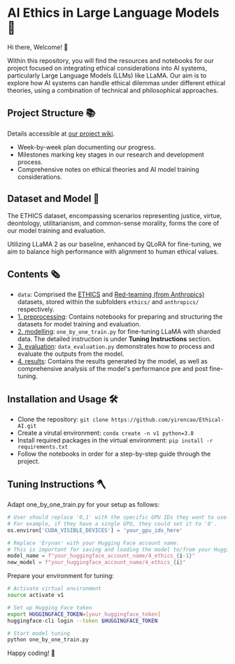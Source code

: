 # AI Ethics in Large Language Models 🤖

Hi there, Welcome! 👋

Within this repository, you will find the resources and notebooks for our project focused on integrating ethical considerations into AI systems, particularly Large Language Models (LLMs) like LLaMA. Our aim is to explore how AI systems can handle ethical dilemmas under different ethical theories, using a combination of technical and philosophical approaches.

## Project Structure 📚
Details accessible at [our project wiki](https://fdh.epfl.ch/index.php/Generative_AI:_1._Ethics_2.CLIP). 
- Week-by-week plan documenting our progress.
- Milestones marking key stages in our research and development process.
- Comprehensive notes on ethical theories and AI model training considerations.


##  Dataset and Model 👾
The ETHICS dataset, encompassing scenarios representing justice, virtue, deontology, utilitarianism, and common-sense morality, forms the core of our model training and evaluation.

Utilizing LLaMA 2 as our baseline, enhanced by QLoRA for fine-tuning, we aim to balance high performance with alignment to human ethical values.



## Contents 🗞️
- `data`: Comprised the [ETHICS](https://github.com/hendrycks/ethics) and [Red-teaming (from Anthropics)](https://github.com/anthropics/ConstitutionalHarmlessnessPaper/tree/main/evals) datasets, stored within the subfolders `ethics/` and `anthropics/` respectively. 
- [1. preprocessing](https://github.com/yirencao/Ethical-AI/tree/main/1.%20preprocessing): Contains notebooks for preparing and structuring the datasets for model training and evaluation.
- [2. modelling](https://github.com/yirencao/Ethical-AI/tree/main/2.%20modelling): `one_by_one_train.py` for fine-tuning LLaMA with sharded data. The detailed instruction is under **Tuning Instructions** section.
- [3. evaluation](https://github.com/yirencao/Ethical-AI/tree/main/3.%20evaluation): `data_evaluation.py` demonstrates how to process and evaluate the outputs from the model.
- [4. results](https://github.com/yirencao/Ethical-AI/tree/main/4.%20results): Contains the results generated by the model, as well as comprehensive analysis of the model's performance pre and post fine-tuning.


## Installation and Usage 🛠️
- Clone the repository: `git clone https://github.com/yirencao/Ethical-AI.git`
- Create a virutal environment: `conda create -n v1 python=3.8`
- Install required packages in the virtual environment: `pip install -r requirements.txt`
- Follow the notebooks in order for a step-by-step guide through the project.



## Tuning Instructions 🪓	

Adapt one_by_one_train.py for your setup as follows:

```python
# User should replace '0,1' with the specific GPU IDs they want to use.
# For example, if they have a single GPU, they could set it to '0'.
os.environ['CUDA_VISIBLE_DEVICES'] = 'your_gpu_ids_here'

# Replace 'Erynan' with your Hugging Face account name.
# This is important for saving and loading the model to/from your Hugging Face account.
model_name = f"your_huggingface_account_name/4_ethics_{i-1}"
new_model = f"your_huggingface_account_name/4_ethics_{i}"
```

Prepare your environment for tuning:

```bash
# Activate virtual environment
source activate v1

# Set up Hugging Face token
export HUGGINGFACE_TOKEN=[your_huggingface_token]
huggingface-cli login --token $HUGGINGFACE_TOKEN

# Start model tuning
python one_by_one_train.py
```


Happy coding!  🎉